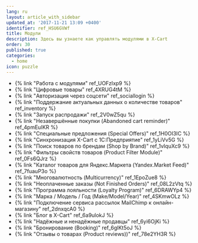 ```yaml
---
lang: ru
layout: article_with_sidebar
updated_at: '2017-11-21 13:09 +0400'
identifier: ref_HSU6GVWf
title: Модули
description: Здесь вы узнаете как управлять модулями в X-Cart
order: 30
published: true
categories:
  - home
icon: puzzle
---
```

*   {% link "Работа с модулями" ref_UOFzIxp9 %}
*   {% link "Цифровые товары" ref_4XRUG4tM %}
*   {% link "Авторизация через соцсети" ref_sociallogin %}
*   {% link "Поддержание актуальных данных о количестве товаров" ref_inventory %}
*   {% link "Запуск распродажи" ref_2V0wZ5qu %}
*   {% link "Незавершённые покупки (Abandoned cart reminder)" ref_4pmEuIKR %}
*   {% link "Специальные предложения (Special Offers)" ref_1H0OI3IC %}
*   {% link "Синхронизация X-Cart с 1С:Предприятие" ref_1yLiVv5G %}
*   {% link "Поиск товаров по брендам (Shop by Brand)" ref_1vIquXc9 %}
*   {% link "Фильтры свойств товаров (Product Filter Module)" ref_0Fs6QJrz %}
*   {% link "Каталог товаров для Яндекс.Маркета (Yandex.Market Feed)" ref_7fuauP3o %}
*   {% link "Многовалютность (Multicurrency)" ref_1EpoZue8 %}
*   {% link "Неоплаченные заказы (Not Finished Orders)" ref_08L2zVtq %}
*   {% link "Программа лояльности (Loyalty Program)" ref_6DRAWYp4 %}
*   {% link "Марка / Модель / Год (Make/Model/Year)" ref_4SKmwOLz %}
*   {% link "Подключение сервиса рассылок MailChimp к онлайн-магазину" ref_2dnxqcA0 %}
*   {% link "Блог в X-Cart" ref_6a9ulokJ %}
*   {% link "Надёжные и ненадёжные продавцы" ref_6yi6OjKi %}
*   {% link "Бронирование (Booking)" ref_6glKt5oJ %}
*   {% link "Отзывы о товарах (Product reviews))" ref_78e2YH3R %}